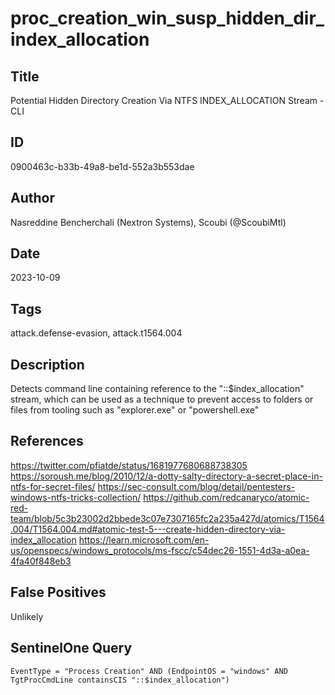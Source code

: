# proc_creation_win_susp_hidden_dir_index_allocation

## Title
Potential Hidden Directory Creation Via NTFS INDEX_ALLOCATION Stream - CLI

## ID
0900463c-b33b-49a8-be1d-552a3b553dae

## Author
Nasreddine Bencherchali (Nextron Systems), Scoubi (@ScoubiMtl)

## Date
2023-10-09

## Tags
attack.defense-evasion, attack.t1564.004

## Description
Detects command line containing reference to the "::$index_allocation" stream, which can be used as a technique to prevent access to folders or files from tooling such as "explorer.exe" or "powershell.exe"


## References
https://twitter.com/pfiatde/status/1681977680688738305
https://soroush.me/blog/2010/12/a-dotty-salty-directory-a-secret-place-in-ntfs-for-secret-files/
https://sec-consult.com/blog/detail/pentesters-windows-ntfs-tricks-collection/
https://github.com/redcanaryco/atomic-red-team/blob/5c3b23002d2bbede3c07e7307165fc2a235a427d/atomics/T1564.004/T1564.004.md#atomic-test-5---create-hidden-directory-via-index_allocation
https://learn.microsoft.com/en-us/openspecs/windows_protocols/ms-fscc/c54dec26-1551-4d3a-a0ea-4fa40f848eb3

## False Positives
Unlikely

## SentinelOne Query
```
EventType = "Process Creation" AND (EndpointOS = "windows" AND TgtProcCmdLine containsCIS "::$index_allocation")

```